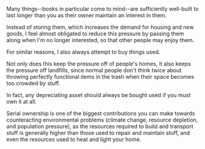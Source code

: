 Many things--books in particular come to mind--are sufficiently well-built to last  longer  than  you  as  their  owner  maintain  an  interest  in  them.

Instead  of storing  them,  which  increases  the  demand  for  housing  and  new  goods,  I  feel almost  obligated  to  reduce  this  pressure  by  passing  them  along  when  I'm  no longer  interested,  so  that  other  people  may  enjoy  them.

For  similar  reasons,  I also always attempt to buy things used.

Not only does this keep the pressure off of  people's  homes,  it  also  keeps  the  pressure  off  landfills,  since  normal  people don't  think  twice  about  throwing  perfectly  functional  items  in  the  trash  when their space becomes too crowded by stuff.

In fact, any depreciating asset should always be bought used if you must own it at all.

Serial ownership is one of the biggest  contributions  you  can  make  towards  counteracting  environmental problems  (climate  change,  resource  depletion,  and  population  pressure),  as  the resources required to build and transport stuff is generally higher than those used to repair and maintain stuff, and even the resources used to heat and light your home.

